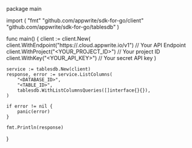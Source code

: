 package main

import (
    "fmt"
    "github.com/appwrite/sdk-for-go/client"
    "github.com/appwrite/sdk-for-go/tablesdb"
)

func main() {
    client := client.New(
        client.WithEndpoint("https://<REGION>.cloud.appwrite.io/v1") // Your API Endpoint
        client.WithProject("<YOUR_PROJECT_ID>") // Your project ID
        client.WithKey("<YOUR_API_KEY>") // Your secret API key
    )

    service := tablesdb.New(client)
    response, error := service.ListColumns(
        "<DATABASE_ID>",
        "<TABLE_ID>",
        tablesdb.WithListColumnsQueries([]interface{}{}),
    )

    if error != nil {
        panic(error)
    }

    fmt.Println(response)
}
